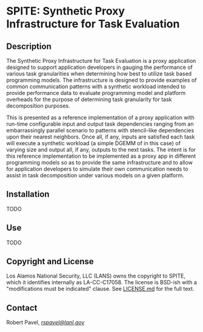 SPITE: Synthetic Proxy Infrastructure for Task Evaluation
=======

Description
-------
The Synthetic Proxy Infrastructure for Task Evaluation is a proxy application designed to support application developers in gauging the performance of various task granularities when determining how best to utilize task based programming models.  The infrastructure is designed to provide examples of common communication patterns with a synthetic workload intended to provide performance data to evaluate programming model and platform overheads for the purpose of determining task granularity for task decomposition purposes.

This is presented as a reference implementation of a proxy application with run-time configurable input and output task dependencies ranging from an embarrassingly parallel scenario to patterns with stencil-like dependencies upon their nearest neighbors. Once all, if any, inputs are satisfied each task will execute a synthetic workload (a simple DGEMM of  in this case) of varying size and output all, if any, outputs to the next tasks. The intent is for this reference implementation to be implemented as a proxy app in different programming models so as to provide the same infrastructure and to allow for application developers to simulate their own communication needs to assist in task decomposition under various models on a given platform.


Installation
-----
TODO

Use
-----
TODO

Copyright and License
------
Los Alamos National Security, LLC (LANS) owns the copyright to SPITE, which it identifies internally as LA-CC-C17058.  The license is BSD-ish with a "modifications must be indicated" clause.  See [LICENSE.md](https://github.com/lanl/spite/blob/master/LICENSE.md) for the full text.

Contact
-----
Robert Pavel,  [_rspavel@lanl.gov_](mailto:rspavel@lanl.gov)
